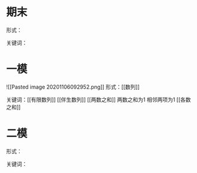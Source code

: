 # 期末
形式：

关键词：


# 一模
![[Pasted image 20201106092952.png]]
形式：[[数列]]

关键词：[[有限数列]]
[[伴生数列]]
[[两数之和]]
两数之和为1
相邻两项为1
[[各数之和]]

# 二模
形式：

关键词：